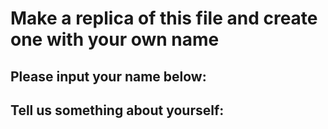 # Make a replica of this file and create one with your own name 
## Please input your name below:

## Tell us something about yourself:

